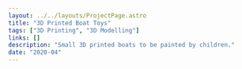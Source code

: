 ```yaml
---
layout: ../../layouts/ProjectPage.astro
title: "3D Printed Boat Toys"
tags: ["3D Printing", "3D Modelling"]
links: []
description: "Small 3D printed boats to be painted by children."
date: "2020-04"
---
```

